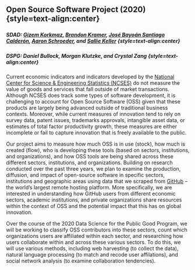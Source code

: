 ## Open Source Software Project (2020) {style=text-align:center}
###
##### **SDAD: [Gizem Korkmaz](https://biocomplexity.virginia.edu/gizem-korkmaz), [Brandon Kramer](https://biocomplexity.virginia.edu/brandon-kramer), [José Bayoán Santiago Calderón](https://biocomplexity.virginia.edu/j-bayoan-santiago-calderon), [Aaron Schroeder](https://biocomplexity.virginia.edu/aaron-schroeder), and [Sallie Keller](https://biocomplexity.virginia.edu/sallie-keller)** {style=text-align:center}
##### **DSPG: Daniel Bullock, Morgan Klutzke, and Crystal Zang** {style=text-align:center}
###

Current economic indicators and indicators developed by the [National Center for Science & Engineering Statistics (NCSES)](https://www.nsf.gov/statistics/) do not measure the value of goods and services that fall outside of market transactions. Although NCSES does track some types of software development, it is challenging to account for Open Source Software (OSS) given that these products are largely being advanced outside of traditional business contexts. Moreover, while current measures of innovation tend to rely on survey data, patent issues, trademarks approvals, intangible asset data, or estimates of total factor productivity growth, these measures are either incomplete or fail to capture innovation that is freely available to the public. 

Our project aims to measure how much OSS is in use (stock), how much is created (flow), who is developing these tools (based on sectors, institutions, and organizations), and how OSS tools are being shared across these different sectors, institutions, and organizations. Building on research conducted over the past three years, we plan to examine the production, diffusion, and impact of open-source software in specific sectors, institutions and geographic areas using data that we scraped from [GitHub](https://github.com/) – the world’s largest remote hosting platform. More specifically, we are interested in understanding how GitHub users from different economic sectors, academic institutions, and private organizations share resources within the context of OSS and the potential impact that this has on global innovation. 

Over the course of the 2020 Data Science for the Public Good Program, we will be working to classify OSS contributors into these sectors, count which organizations users are affiliated within each sector, and researching how users collaborate within and across these various sectors. To do this, we will use various methods, including web harvesting (to collect the data), natural language processing (to match and recode user affilations), and social network analysis (to examine collaboration tendencies).